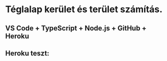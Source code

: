 # Téglalap kerület és terület számítás.
##  VS Code + TypeScript + Node.js + GitHub + Heroku

## Heroku teszt:
